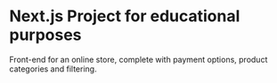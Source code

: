 # Next.js Project for educational purposes

Front-end for an online store, complete with payment options, product categories and filtering.
